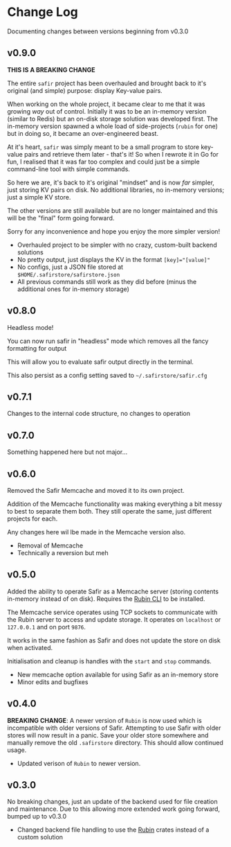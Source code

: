 # Change Log

Documenting changes between versions beginning from v0.3.0

## v0.9.0

**THIS IS A BREAKING CHANGE**

The entire `safir` project has been overhauled and brought back to it's original (and simple) purpose: display Key-value pairs.

When working on the whole project, it became clear to me that it was growing _way_ out of control.
Initially it was to be an in-memory version (similar to Redis) but an on-disk storage solution was developed first.
The in-memory version spawned a whole load of side-projects (`rubin` for one) but in doing so, it became an over-engineered beast.

At it's heart, `safir` was simply meant to be a small program to store key-value pairs and retrieve them later - that's it!
So when I rewrote it in Go for fun, I realised that it was far too complex and could just be a simple command-line tool with simple commands.

So here we are, it's back to it's original "mindset" and is now _far_ simpler, just storing KV pairs on disk.
No additional libraries, no in-memory versions; just a simple KV store.

The other versions are still available but are no longer maintained and this will be the "final" form going forward.

Sorry for any inconvenience and hope you enjoy the more simpler version!

* Overhauled project to be simpler with no crazy, custom-built backend solutions
* No pretty output, just displays the KV in the format `[key]="[value]"`
* No configs, just a JSON file stored at `$HOME/.safirstore/safirstore.json`
* All previous commands still work as they did before (minus the additional ones for in-memory storage)

## v0.8.0

Headless mode!

You can now run safir in "headless" mode which removes all the fancy formatting for output

This will allow you to evaluate safir output directly in the terminal.

This also persist as a config setting saved to `~/.safirstore/safir.cfg`

## v0.7.1

Changes to the internal code structure, no changes to operation

## v0.7.0

Something happened here but not major...

## v0.6.0

Removed the Safir Memcache and moved it to its own project.

Addition of the Memcache functionality was making everything a bit messy to best to separate them both.
They still operate the same, just different projects for each.

Any changes here wil lbe made in the Memcache version also.

* Removal of Memcache
* Technically a reversion but meh

## v0.5.0

Added the ability to operate Safir as a Memcache server (storing contents in-memory instead of on disk).
Requires the [Rubin CLI](https://crates.io/crates/rubin-cli) to be installed.

The Memcache service operates using TCP sockets to communicate with the Rubin server to access and update storage.
It operates on `localhost` or  `127.0.0.1` and on port `9876`.

It works in the same fashion as Safir and does not update the store on disk when activated.

Initialisation and cleanup is handles with the `start` and `stop` commands.

* New memcache option available for using Safir as an in-memory store
* Minor edits and bugfixes

## v0.4.0

**BREAKING CHANGE**: A newer version of `Rubin` is now used which is incompatible with older versions of Safir.
Attempting to use Safir with older stores will now result in a panic.
Save your older store somewhere and manually remove the old `.safirstore` directory.
This should allow continued usage.

* Updated verison of `Rubin` to newer version.

## v0.3.0

No breaking changes, just an update of the backend used for file creation and maintenance.
Due to this allowing more extended work going forward, bumped up to v0.3.0

* Changed backend file handling to use the [Rubin](https://crates.io/crates/rubin) crates instead of a custom solution

